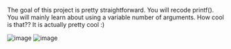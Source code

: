 The goal of this project is pretty straightforward. You will recode printf().
You will mainly learn about using a variable number of arguments. How cool is that??
It is actually pretty cool :)

![image](https://user-images.githubusercontent.com/95627071/214831396-c85f0c91-2bdb-4dab-b6cf-fc2b915844b2.png) ![image](https://user-images.githubusercontent.com/95627071/214831451-7fa491b7-fb71-4fb9-9630-17b0197c302d.png)

